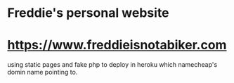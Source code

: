 # Freddie's personal website
# https://www.freddieisnotabiker.com

using static pages and fake php to deploy in heroku which namecheap's domin name pointing to.
